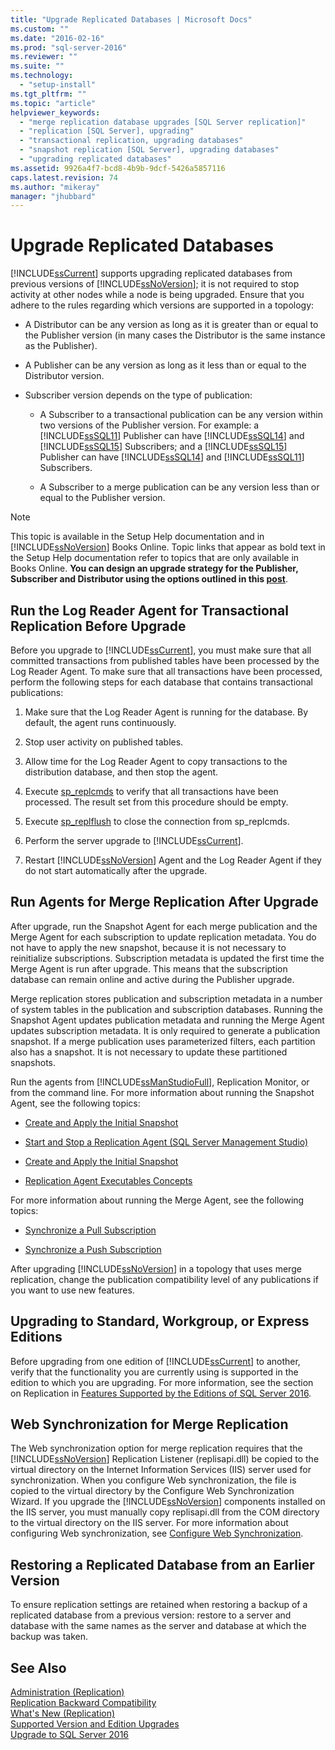 ```yaml
---
title: "Upgrade Replicated Databases | Microsoft Docs"
ms.custom: ""
ms.date: "2016-02-16"
ms.prod: "sql-server-2016"
ms.reviewer: ""
ms.suite: ""
ms.technology: 
  - "setup-install"
ms.tgt_pltfrm: ""
ms.topic: "article"
helpviewer_keywords: 
  - "merge replication database upgrades [SQL Server replication]"
  - "replication [SQL Server], upgrading"
  - "transactional replication, upgrading databases"
  - "snapshot replication [SQL Server], upgrading databases"
  - "upgrading replicated databases"
ms.assetid: 9926a4f7-bcd8-4b9b-9dcf-5426a5857116
caps.latest.revision: 74
ms.author: "mikeray"
manager: "jhubbard"
---
```

# Upgrade Replicated Databases
  [!INCLUDE[ssCurrent](../../../advanced-analytics/r-services/includes/sscurrent-md.md)] supports upgrading replicated databases from previous versions of [!INCLUDE[ssNoVersion](../../../advanced-analytics/r-services/includes/ssnoversion-md.md)]; it is not required to stop activity at other nodes while a node is being upgraded. Ensure that you adhere to the rules regarding which versions are supported in a topology:  
  
-   A Distributor can be any version as long as it is greater than or equal to the Publisher version (in many cases the Distributor is the same instance as the Publisher).  
  
-   A Publisher can be any version as long as it less than or equal to the Distributor version.  
  
-   Subscriber version depends on the type of publication:  
  
    -   A Subscriber to a transactional publication can be any version within two versions of the Publisher version. For example: a [!INCLUDE[ssSQL11](../../../analysis-services/includes/sssql11-md.md)] Publisher can have [!INCLUDE[ssSQL14](../../../analysis-services/includes/sssql14-md.md)] and [!INCLUDE[ssSQL15](../../../analysis-services/powershell/includes/sssql15-md.md)] Subscribers; and a [!INCLUDE[ssSQL15](../../../analysis-services/powershell/includes/sssql15-md.md)] Publisher can have [!INCLUDE[ssSQL14](../../../analysis-services/includes/sssql14-md.md)] and  [!INCLUDE[ssSQL11](../../../analysis-services/includes/sssql11-md.md)] Subscribers.  
  
    -   A Subscriber to a merge publication can be any version less than or equal to the Publisher version.  
  
> [!NOTE]  
>  This topic is available in the Setup Help documentation and in [!INCLUDE[ssNoVersion](../../../advanced-analytics/r-services/includes/ssnoversion-md.md)] Books Online. Topic links that appear as bold text in the Setup Help documentation refer to topics that are only available in Books Online. **You can design an upgrade strategy for the Publisher, Subscriber and Distributor using the options outlined in this [post](https://blogs.msdn.microsoft.com/sql_server_team/upgrading-a-replication-topology-to-sql-server-2016/)**. 
  
## Run the Log Reader Agent for Transactional Replication Before Upgrade  
 Before you upgrade to [!INCLUDE[ssCurrent](../../../advanced-analytics/r-services/includes/sscurrent-md.md)], you must make sure that all committed transactions from published tables have been processed by the Log Reader Agent. To make sure that all transactions have been processed, perform the following steps for each database that contains transactional publications:  
  
1.  Make sure that the Log Reader Agent is running for the database. By default, the agent runs continuously.  
  
2.  Stop user activity on published tables.  
  
3.  Allow time for the Log Reader Agent to copy transactions to the distribution database, and then stop the agent.  
  
4.  Execute [sp_replcmds](../../../relational-databases/system-stored-procedures/sp-replcmds-transact-sql.md) to verify that all transactions have been processed. The result set from this procedure should be empty.  
  
5.  Execute [sp_replflush](../../../relational-databases/system-stored-procedures/sp-replflush-transact-sql.md) to close the connection from sp_replcmds.  
  
6.  Perform the server upgrade to [!INCLUDE[ssCurrent](../../../advanced-analytics/r-services/includes/sscurrent-md.md)].  
  
7.  Restart [!INCLUDE[ssNoVersion](../../../advanced-analytics/r-services/includes/ssnoversion-md.md)] Agent and the Log Reader Agent if they do not start automatically after the upgrade.  
  
## Run Agents for Merge Replication After Upgrade  
 After upgrade, run the Snapshot Agent for each merge publication and the Merge Agent for each subscription to update replication metadata. You do not have to apply the new snapshot, because it is not necessary to reinitialize subscriptions. Subscription metadata is updated the first time the Merge Agent is run after upgrade. This means that the subscription database can remain online and active during the Publisher upgrade.  
  
 Merge replication stores publication and subscription metadata in a number of system tables in the publication and subscription databases. Running the Snapshot Agent updates publication metadata and running the Merge Agent updates subscription metadata. It is only required to generate a publication snapshot. If a merge publication uses parameterized filters, each partition also has a snapshot. It is not necessary to update these partitioned snapshots.  
  
 Run the agents from [!INCLUDE[ssManStudioFull](../../../advanced-analytics/r-services/includes/ssmanstudiofull-md.md)], Replication Monitor, or from the command line. For more information about running the Snapshot Agent, see the following topics:  
  
-   [Create and Apply the Initial Snapshot](../../../relational-databases/replication/create-and-apply-the-initial-snapshot.md)  
  
-   [Start and Stop a Replication Agent &#40;SQL Server Management Studio&#41;](../../../relational-databases/replication/agents/start-and-stop-a-replication-agent-sql-server-management-studio.md)  
  
-   [Create and Apply the Initial Snapshot](../../../relational-databases/replication/create-and-apply-the-initial-snapshot.md)  
  
-   [Replication Agent Executables Concepts](../../../relational-databases/replication/concepts/replication-agent-executables-concepts.md)  
  
 For more information about running the Merge Agent, see the following topics:  
  
-   [Synchronize a Pull Subscription](../../../relational-databases/replication/synchronize-a-pull-subscription.md)  
  
-   [Synchronize a Push Subscription](../../../relational-databases/replication/synchronize-a-push-subscription.md)  
  
 After upgrading [!INCLUDE[ssNoVersion](../../../advanced-analytics/r-services/includes/ssnoversion-md.md)] in a topology that uses merge replication, change the publication compatibility level of any publications if you want to use new features.  
  
## Upgrading to Standard, Workgroup, or Express Editions  
 Before upgrading from one edition of [!INCLUDE[ssCurrent](../../../advanced-analytics/r-services/includes/sscurrent-md.md)] to another, verify that the functionality you are currently using is supported in the edition to which you are upgrading. For more information, see the section on Replication in [Features Supported by the Editions of SQL Server 2016](../../../sql-server/editions-and-supported-features-for-sql-server-2016.md).  
  
## Web Synchronization for Merge Replication  
 The Web synchronization option for merge replication requires that the [!INCLUDE[ssNoVersion](../../../advanced-analytics/r-services/includes/ssnoversion-md.md)] Replication Listener (replisapi.dll) be copied to the virtual directory on the Internet Information Services (IIS) server used for synchronization. When you configure Web synchronization, the file is copied to the virtual directory by the Configure Web Synchronization Wizard. If you upgrade the [!INCLUDE[ssNoVersion](../../../advanced-analytics/r-services/includes/ssnoversion-md.md)] components installed on the IIS server, you must manually copy replisapi.dll from the COM directory to the virtual directory on the IIS server. For more information about configuring Web synchronization, see [Configure Web Synchronization](../../../relational-databases/replication/configure-web-synchronization.md).  
  
## Restoring a Replicated Database from an Earlier Version  
 To ensure replication settings are retained when restoring a backup of a replicated database from a previous version: restore to a server and database with the same names as the server and database at which the backup was taken.  
  
## See Also  
 [Administration &#40;Replication&#41;](../../../relational-databases/replication/administration/administration-replication.md)   
 [Replication Backward Compatibility](../../../relational-databases/replication/replication-backward-compatibility.md)   
 [What's New &#40;Replication&#41;](../../../relational-databases/replication/what-s-new-replication.md)   
 [Supported Version and Edition Upgrades](../../../database-engine/install/windows/supported-version-and-edition-upgrades.md)   
 [Upgrade to SQL Server 2016](../Topic/Upgrade%20to%20SQL%20Server%202016.md)  
  
  